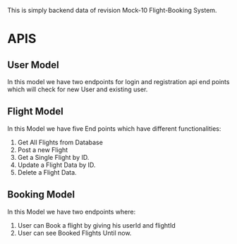 This is simply backend data of revision Mock-10 Flight-Booking System.

# APIS

## User Model
In this model we have two endpoints for login and registration api end points which will check for new User and existing user.

## Flight Model
In this Model we have five End points which have different functionalities:
1. Get All Flights from Database
2. Post a new Flight
3. Get a Single Flight by ID.
4. Update a Flight Data by ID.
5. Delete a Flight Data.

## Booking Model
In this Model we have two endpoints where:
1. User can Book a flight by giving his userId and flightId
2. User can see Booked Flights Until now.
